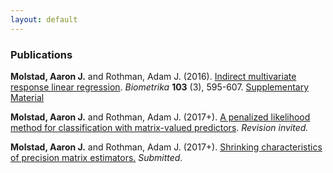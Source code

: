 ```yaml
---
layout: default
---
```

### Publications

**Molstad, Aaron J.** and Rothman, Adam J. (2016). [Indirect multivariate response linear regression](https://academic.oup.com/biomet/article-abstract/103/3/595/1744444/Indirect-multivariate-response-linear-regression?redirectedFrom=fulltext). *Biometrika* **103** (3), 595-607. [Supplementary Material](IMRLR.pdf)

**Molstad, Aaron J.**  and Rothman, Adam J. (2017+). [A penalized likelihood method for classification with matrix-valued predictors](MatLDA.pdf). *Revision invited.* 

**Molstad, Aaron J.** and Rothman, Adam J. (2017+). [Shrinking characteristics of precision matrix estimators.](CharShrink.pdf) *Submitted.* 

